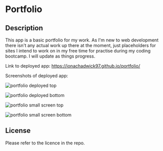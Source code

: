 # Portfolio

## Description 

This app is a basic portfolio for my work. As I'm new to web development there isn't any actual work up there at the moment, just placeholders for sites I intend to work on in my free time for practise during my coding bootcamp. I will update as things progress.

Link to deployed app: https://ionachadwick97.github.io/portfolio/

Screenshots of deployed app:

![portfolio deployed top](https://user-images.githubusercontent.com/117356506/206045578-0f84c2ad-2d3e-4037-a217-37485ef498fb.png)

![portfolio deployed bottom](https://user-images.githubusercontent.com/117356506/206045610-5987e80c-7927-4d98-98da-92237df0b774.png)


![portfolio small screen top](https://user-images.githubusercontent.com/117356506/206045499-d41494cd-6a33-4f26-9376-c97aa7441e8b.png)

![portfolio small screen bottom](https://user-images.githubusercontent.com/117356506/206045536-8c6fbeea-cf5e-4ad9-9b7c-a5aa107382c0.png)


## License

Please refer to the licence in the repo.


